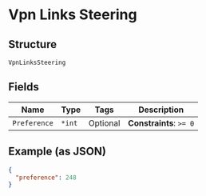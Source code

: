
# Vpn Links Steering

## Structure

`VpnLinksSteering`

## Fields

| Name | Type | Tags | Description |
|  --- | --- | --- | --- |
| `Preference` | `*int` | Optional | **Constraints**: `>= 0` |

## Example (as JSON)

```json
{
  "preference": 248
}
```

